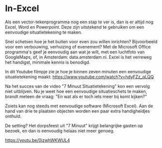 # In-Excel

Als een vector-tekenprogramma nog een stap te ver is, dan is er altijd nog Excel, Word en Powerpoint. 
Deze zijn uitstekend te gebruiken om een eenvoudige situatietekening te maken.

Snel schetsen hoe je het buiten voor even zou willen inrichten? 
Bijvoorbeeld voor een verbouwing, verhuizing of evenement? 
Met de Microsoft Office programma's geef je eenvoudig aan wat je wilt, 
met een luchtfoto van GoogleMaps, of, in Amsterdam: data.amsterdam.nl. 
Excel is het verreweg het handigst, minimale kennis is benodigd.

In dit Youtube filmpje zie je hoe je binnen zeven minuten een eenvoudige situatietekening maakt:
https://www.youtube.com/watch?v=hdyFZz_qLQQ



Na het succes van de video "7 Minuut Situatietekening" kon een vervolg niet uitblijven.
Nu je weet hoe een eenvoudige situatieschets te maken, brandt meteen de vraag: 
"En wat als er toch iets meer bij komt kijken?"

Zoiets kan nog steeds met eenvoudige software (Microsoft Excel).
Aan de hand van drie te plaatsen objecten worden een paar extra handigheidjes onthuld.

De setting? Het dorpsfeest uit "7 Minuut" krijgt belangrijke gasten op bezoek, en dan is eenvoudig helaas niet meer genoeg. 

https://youtu.be/0jzwhWKWUL4 

